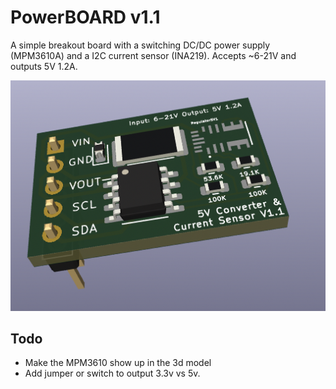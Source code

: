 PowerBOARD v1.1
===============

A simple breakout board with a switching DC/DC power supply (MPM3610A) and a I2C current sensor (INA219). Accepts ~6-21V and outputs 5V 1.2A.


![3D model of power board](photos/3dmodel_12_11_22_v1.1.png)


Todo
----
* Make the MPM3610 show up in the 3d model
* Add jumper or switch to output 3.3v vs 5v.
